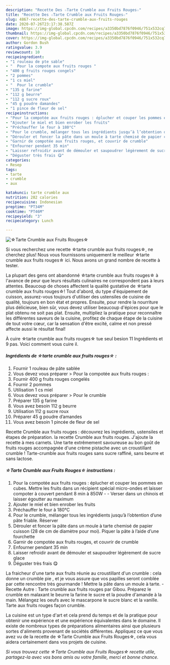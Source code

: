 ```yaml
---
description: "Recette Des ☆Tarte Crumble aux Fruits Rouges☆"
title: "Recette Des ☆Tarte Crumble aux Fruits Rouges☆"
slug: 4867-recette-des-tarte-crumble-aux-fruits-rouges
date: 2020-07-26T23:17:38.587Z
image: https://img-global.cpcdn.com/recipes/a3350bd7876f0946/751x532cq70/☆tarte-crumble-aux-fruits-rouges☆-photo-principale-de-la-recette.jpg
thumbnail: https://img-global.cpcdn.com/recipes/a3350bd7876f0946/751x532cq70/☆tarte-crumble-aux-fruits-rouges☆-photo-principale-de-la-recette.jpg
cover: https://img-global.cpcdn.com/recipes/a3350bd7876f0946/751x532cq70/☆tarte-crumble-aux-fruits-rouges☆-photo-principale-de-la-recette.jpg
author: Gordon Bush
ratingvalue: 3.9
reviewcount: 10
recipeingredient:
- "1 rouleau de pte sable"
- "  Pour la compote aux fruits rouges "
- "400 g fruits rouges congels"
- "2 pommes"
- "1 cs miel"
- "  Pour le crumble"
- "135 g farine"
- "112 g beurre"
- "112 g sucre roux"
- "45 g poudre damandes"
- "1 pince de fleur de sel"
recipeinstructions:
- "Pour la compotée aux fruits rouges : éplucher et couper les pommes en cubes. Mettre les fruits dans un récipient spécial micro-ondes et laisser compoter à couvert pendant 8 min à 850W  Verser dans un chinois et laisser égoutter au maximum"
- "Ajouter le miel et bien enrober les fruits"
- "Préchauffer le four à 180°C"
- "Pour le crumble, mélanger tous les ingrédients jusqu’à l’obtention d’une pâte friable. Réserver"
- "Dérouler et foncer la pâte dans un moule à tarte chemisé de papier cuisson (28 de cm de diamètre pour moi). Piquer la pâte à l’aide d’une fourchette"
- "Garnir de compotée aux fruits rouges, et couvrir de crumble"
- "Enfourner pendant 35 min"
- "Laisser refroidir avant de démouler et saupoudrer légèrement de sucre glace"
- "Déguster très frais 😋"
categories:
- Resep
tags:
- tarte
- crumble
- aux

katakunci: tarte crumble aux 
nutrition: 282 calories
recipecuisine: Indonesian
preptime: "PT34M"
cooktime: "PT46M"
recipeyield: "3"
recipecategory: Lunch

---
```



![☆Tarte Crumble aux Fruits Rouges☆](https://img-global.cpcdn.com/recipes/a3350bd7876f0946/751x532cq70/☆tarte-crumble-aux-fruits-rouges☆-photo-principale-de-la-recette.jpg)

Si vous recherchez une recette ☆tarte crumble aux fruits rouges☆, ne cherchez plus! Nous vous fournissons uniquement le meilleur ☆tarte crumble aux fruits rouges☆ ici. Nous avons un grand nombre de recette à tester.

La plupart des gens ont abandonné ☆tarte crumble aux fruits rouges☆ à l'avance de peur que leurs résultats culinaires ne correspondent pas à leurs attentes. Beaucoup de choses affectent la qualité gustative de ☆tarte crumble aux fruits rouges☆! Tout d'abord, du type d'équipement de cuisson, assurez-vous toujours d'utiliser des ustensiles de cuisine de qualité, toujours en bon état et propres. Ensuite, pour rendre la nourriture plus délicieuse, bien sûr, vous devez utiliser beaucoup d'épices pour que le plat obtenu ne soit pas plat. Ensuite, multipliez la pratique pour reconnaître les différentes saveurs de la cuisine, profitez de chaque étape de la cuisine de tout votre cœur, car la sensation d'être excité, calme et non pressé affecte aussi le résultat final!

<!--inarticleads1-->

À cuire ☆tarte crumble aux fruits rouges☆ tue seul besion 11 Ingrédients et 9 pas. Voici comment vous cuire il.

##### Ingrédients de ☆tarte crumble aux fruits rouges☆ :

1. Fournir 1 rouleau de pâte sablée
1. Vous devez vous préparer  &gt; Pour la compotée aux fruits rouges :
1. Fournir 400 g fruits rouges congelés
1. Fournir 2 pommes
1. Utilisation 1 cs miel
1. Vous devez vous préparer  &gt; Pour le crumble
1. Préparer 135 g farine
1. Vous avez besoin 112 g beurre
1. Utilisation 112 g sucre roux
1. Préparer 45 g poudre d’amandes
1. Vous avez besoin 1 pincée de fleur de sel


Recette Crumble aux fruits rouges : découvrez les ingrédients, ustensiles et étapes de préparation. la recette Crumble aux fruits rouges. J&#39;ajoute la recette à mes carnets. Une tarte extrêmement savoureuse au bon goût de fruits rouges accompagnée d&#39;une crème pistache avec un croustillant crumble ! Tarte-crumble aux fruits rouges sans sucre raffiné, sans beurre et sans lactose. 

<!--inarticleads2-->

##### ☆Tarte Crumble aux Fruits Rouges☆ instructions :

1. Pour la compotée aux fruits rouges : éplucher et couper les pommes en cubes. Mettre les fruits dans un récipient spécial micro-ondes et laisser compoter à couvert pendant 8 min à 850W -  - Verser dans un chinois et laisser égoutter au maximum
1. Ajouter le miel et bien enrober les fruits
1. Préchauffer le four à 180°C
1. Pour le crumble, mélanger tous les ingrédients jusqu’à l’obtention d’une pâte friable. Réserver
1. Dérouler et foncer la pâte dans un moule à tarte chemisé de papier cuisson (28 de cm de diamètre pour moi). Piquer la pâte à l’aide d’une fourchette
1. Garnir de compotée aux fruits rouges, et couvrir de crumble
1. Enfourner pendant 35 min
1. Laisser refroidir avant de démouler et saupoudrer légèrement de sucre glace
1. Déguster très frais 😋


La fraicheur d&#39;une tarte aux fruits réunie au croustillant d&#39;un crumble : cela donne un crumble pie , et je vous assure que vos papilles seront comblée par cette rencontre très gourmande ! Mettre la pâte dans un moule à tarte. - Recette Autre : Tarte crumble aux fruits rouges par Gibou. Préparez le crumble en malaxant le beurre la farine le sucre et la poudre d&#39;amande à la main. Mélangez les oeufs avec le mascarpone le sucre blanc et la vanille. Tarte aux fruits rouges façon crumble. 

<!--inarticleads1-->

<p>
La cuisine est un type d'art et cela prend du temps et de la pratique pour obtenir une expérience et une expérience équivalentes dans le domaine. Il existe de nombreux types de préparations alimentaires ainsi que plusieurs sortes d'aliments provenant de sociétés différentes. Appliquez ce que vous avez vu de la recette de ☆Tarte Crumble aux Fruits Rouges☆, cela vous aidera certainement dans vos projets de cuisine.
</p>

<p>
<i>Si vous trouvez cette ☆Tarte Crumble aux Fruits Rouges☆ recette utile, partagez-la avec vos bons amis ou votre famille, merci et bonne chance.</i>
</p>
